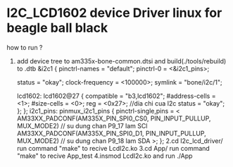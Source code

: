 # I2C_LCD1602 device Driver linux for beagle ball black
how to run ?
1. add device tree to am335x-bone-common.dtsi and build(./tools/rebuild) to .dtb
&i2c1 {
	pinctrl-names = "default";
	pinctrl-0 = <&i2c1_pins>;

	status = "okay";
	clock-frequency = <100000>;
	symlink = "bone/i2c/1";

	lcd1602: lcd1602@27 {
		compatible = "b3,lcd1602";
		#address-cells = <1>;
		#size-cells = <0>;
		reg = <0x27>; //dia chi cua I2c
		status = "okay";
		};
	};
    	i2c1_pins: pinmux_i2c1_pins {
		pinctrl-single,pins = <
			AM33XX_PADCONF(AM335X_PIN_SPI0_CS0, PIN_INPUT_PULLUP, MUX_MODE2)	// su dung chan P9_17 lam SCl
			AM33XX_PADCONF(AM335X_PIN_SPI0_D1, PIN_INPUT_PULLUP, MUX_MODE2)	 // su dung chan P9_18 lam SDA
		>;
	};
2.cd I2c_lcd_driver/ run command  "make" to recive LcdI2c.ko
3.cd App/ run command  "make" to recive App_test
4.insmod LcdI2c.ko and run ./App